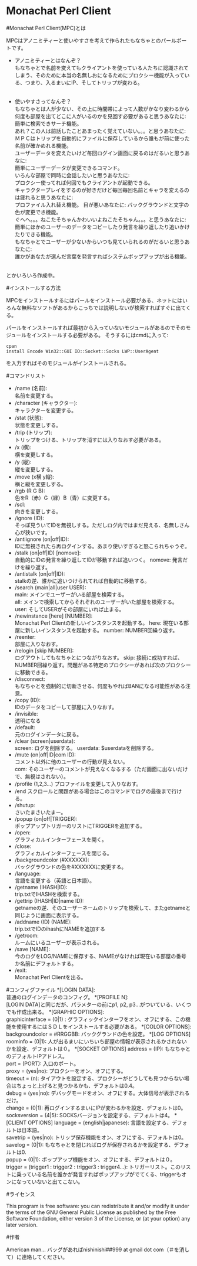 # Monachat Perl Client


#Monachat Perl Client(MPC)とは

MPCはアノニミティーと使いやすさを考えて作られたもなちゃとのパールポートです。
* アノニミティーとはなんぞ？<br>
もなちゃとで名前を変えてもクライアントを使っている人たちに認識されてしまう、そのために本当の名無しおになるためにプロクシー機能が入っている、つまり、入るまいにIP、そしてトリップが変わる。<br><br>

* 使いやすさってなんぞ？<br>
   もなちゃとは人が少ない、その上に時間帯によって人数がかなり変わるから何度も部屋を出てどこに人がいるのかを見回す必要があると思うあなたに:<br>
   簡単に検索できサーチ機能。<br>
   あれ？この人は前話したことあまったく覚えていない。。。と思うあなたに:<br> ＭＰＣはトリップを自動的にファイルに保存しているから誰もが前に使った名前が確かめれる機能。<br>
   ユーザーデータを変えたいけど毎回ログイン画面に戻るのはだるいと思うあなに:<br> 簡単にユーザーデータが変更できるコマンド。<br>
   いろんな部屋で同時に会話したいと思うあなたに:<br>
   プロクシー使ってれば何回でもクライアントが起動できる。<br>
   キャラクタープレイをするのが好きだけど毎回毎回名前とキャラを変えるのは疲れると思うあなたに:<br> プロファイル入れ替え機能。
   目が悪いあなたに: バックグラウンドと文字の色が変更でき機能。<br>
   ぐへへ。。。ねこたそちゃんかわいいよねこたそちゃん。。。と思うあなたに:<br> 簡単にほかのユーザーのデータをコピーしたり発言を繰り返したり追いかけたりできる機能。<br>
   もなちゃとでユーザーが少ないからいつも見ていられるのがだるいと思うあなたに:<br> 誰かがあなたが選んだ言葉を発言すればシステムポップアップが出る機能。<br><br>

とかいろいろ作成中。


#インストールする方法

MPCをインストールするにはパールをインストール必要がある、ネットにはいろんな無料なソフトがあるからこっちでは説明しないが検索すればすぐに出てくる。

パールをインストールすれば最初から入っていないモジュールがあるのでそのモジュールをインストールする必要がある。
そうするにはcmdに入って:

```
cpan
install Encode Win32::GUI IO::Socket::Socks LWP::UserAgent
```

を入力すればそのモジュールがインストールされる。

#コマンドリスト

* /name (名前):<br>
名前を変更する。
* /character (キャラクター):<br>
キャラクターを変更する。
* /stat (状態):<br>
状態を変更しする。
* /trip (トリップ):<br>
トリップをつける、トリップを消すには入りなおす必要がある。
* /x (横):<br>
横を変更しする。
* /y (縦):<br>
縦を変更しする。
* /move (x横 y縦):<br>
横と縦を変更しする。
* /rgb (R G B):<br>
色をR（赤）G（緑）B（青）に変更する。
* /scl:<br>
向きを変更しする。
* /ignore (ID):<br>
そっぽ見ういてIDを無視しする。ただしログ内ではまだ見える、名無しさん心が狭いです。
* /antiignore (on|off|ID):<br>
IDに無視されたら再ログインする。あまり使いすぎると怒こられちゃうぞ。
* /stalk (on|off|ID) [nomove]:<br>
自動的にIDの発言を繰り返してIDが移動すれば追いつく。
   nomove: 発言だけを繰り返す。
* /antistalk (on|off|ID):<br>
stalkの逆、誰かに追いつけられてれば自動的に移動する。
* /search (main|all|user USER):<br>
   main: メインでユーザーがいる部屋を検索する。<br>
   all: メインで検索してからそれぞれのユーザーがいた部屋を検索する。<br>
   user: そしてUSERがその部屋にいれば止まる。<br>
* /newinstance [here] [NUMBER]:<br>
Monachat Perl Clientの新しいインスタンスを起動する。
  here: 現在いる部屋に新しいインスタンスを起動する。
  number: NUMBER回繰り返す。
* /reenter:<br>
部屋に入りなおす。
* /relogin [skip NUMBER]:<br>
ログアウトしてもなちゃとにつながりなおす。
   skip: 接続に成功すれば、NUMBER回繰り返す。問題がある特定のプロクシーがあれば次のプロクシーに移動できる。
* /disconnect:<br>
もなちゃとを強制的に切断させる、何度もやればBANになる可能性がある注意。
* /copy (ID):<br>
IDのデータをコピーして部屋に入りなおす。
* /invisible:<br>
透明になる
* /default:<br>
元のログインデータに戻る。
* /clear (screen|userdata):<br>
   screen: ログを削除する。
   userdata: $userdataを削除する。
* /mute (on|off|ID|com ID): <br>
   コメント以外に他のユーザーの行動が見えない。<br>
   com: そのユーザーのコメントが見えなくなるする（ただ画面に出ないだけで、無視はされない）。
* /profile (1,2,3...)
   プロファイルを変更して入りなおす。
* /end
   スクロールと問題がある場合はこのコマンドでログの最後まで行ける。
* /shutup: <br>
さいたまさいたまー。
* /popup (on|off|TRIGGER):<br>
ポップアップトリガーのリストにTRIGGERを追加する。
* /open:<br>
グラフィカルインターフェースを開く。
* /close:<br>
グラフィカルインターフェースを閉じる。
* /backgroundcolor (#XXXXXX):<br>
バックグラウンドの色を#XXXXXXに変更する。
* /language:<br>
言語を変更する（英語と日本語）。
* /getname (IHASH|ID):<br>
trip.txtでIHASHを検索する。
* /gettrip (IHASH|ID|name ID):<br>
getnameの逆、そのユーザーネームのトリップを検索して、またgetnameと同じように画面に表示する。
* /addname (ID) (NAME):<br>
trip.txtでIDのihashにNAMEを追加する
* /getroom:<br>
ルームにいるユーザーが表示される。
* /save [NAME]:<br>
今のログをLOG/NAMEに保存する、NAMEがなければ現在いる部屋の番号か名前にデフォルトする。
* /exit:<br>
Monachat Perl Clientを出る。

#コンフィグファイル
*[LOGIN DATA]:<br>
普通のログインデータのコンフィグ。
*[PROFILE N]:<br>
[LOGIN DATA]と同じだが、パラメターの前にp1, p2, p3...がついている、いくつでも作成出来る。
*[GRAPHIC OPTIONS]:<br>
graphicinterface = (0|1) : グラフィックインターフをオン、オフにする、この機能を使用するにはＳＤＬをインストールする必要がある。
*[COLOR OPTIONS]:<br>
backgroundcolor = #RRGGBB: バックグランドの色を設定。
*[LOG OPTIONS]
roominfo = (0|1): 人が出るまいにいちいち部屋の情報が表示されるかされないかを設定、デフォルトは０。
*[SOCKET OPTIONS]
address = (IP): もなちゃとのデフォルトIPアドレス。<br>
port  = (PORT): 入口のポート。<br>
proxy = (yes|no): プロクシーをオン、オフにする。<br>
timeout = (n): タイアウトを設定する、プロクシーがどうしても見つからない場合はちょっと上げると見つかるかも、デフォルトは0.4。<br>
debug = (yes|no): デバッグモードをオン、オフにする。大体信号が表示されるだけ。<br>
change = (0|1): 再ログインするまいにIPが変わるかを設定、デフォルトは0。<br>
socksversion = (4|5): SOCKSバージョンを設定する、デフォルトは4。
*[CLIENT OPTIONS]
language = (english|japanese): 言語を設定する、デフォルトは日本語。<br>
savetrip = (yes|no): トリップ保存機能をオン、オフにする、デフォルトは0。<br>
savelog = (0|1): もなちゃとを閉じればログが保存されるかを設定する、デフォルトは0.<br>
popup = (0|1): ポップアップ機能をオン、オフにする、デフォルトは０。<br>
trigger = (trigger1 : trigger2 : trigger3 : trigger4...): トリガーリスト。このリストに乗っている名前を誰かが発言すればポップアップがでてくる、triggerもオンになっていないと出てこない。

#ライセンス

This program is free software: you can redistribute it and/or modify it under the terms of the GNU General Public License as published by the Free Software Foundation, either version 3 of the License, or (at your option) any later version.


#作者

American man...
バッグがあればnishinishi##999 at gmail dot com（＃を消して）に連絡してください。<br><br><br><br>
